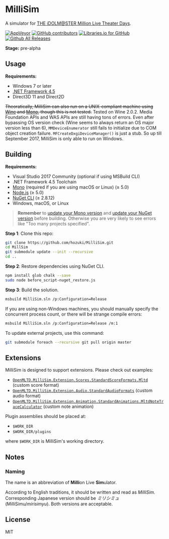 # MilliSim

A simulator for [THE iDOLM@STER Million Live Theater Days](https://millionlive.idolmaster.jp/theaterdays/).


[![AppVeyor](https://img.shields.io/travis/hozuki/MilliSim.svg)](https://travis-ci.org/hozuki/MilliSim)
[![GitHub contributors](https://img.shields.io/github/contributors/hozuki/MilliSim.svg)](https://github.com/hozuki/MilliSim/graphs/contributors)
[![Libraries.io for GitHub](https://img.shields.io/librariesio/github/hozuki/MilliSim.svg)](https://github.com/hozuki/MilliSim)
[![Github All Releases](https://img.shields.io/github/downloads/hozuki/MilliSim/total.svg)](https://github.com/hozuki/MilliSim/releases)

**Stage:** pre-alpha

## Usage

**Requirements:**

- Windows 7 or later
- [.NET Framework 4.5](https://www.microsoft.com/en-us/download/details.aspx?id=42642)
- Direct3D 11 and Direct2D

<del>Theoratically, MilliSim can also run on a UNIX-compliant machine using [Wine](https://www.winehq.org/download)
and [Mono](http://www.mono-project.com/download/), though this is not tested.</del> Tested
on Wine 2.0.2. Media Foundation APIs and WAS APIs are still having tons of errors. Even after
bypassing OS version check (Wine seems to always return an OS major version less than 6),
`MMDeviceEnumerator` still fails to initialize due to COM object creation failure. `MFCreateDxgiDeviceManager()`
is just a stub. So up till September 2017, MilliSim is only able to run on Windows.

## Building

**Requirements:**

- Visual Studio 2017 Community (optional if using MSBuild CLI)
- .NET Framework 4.5 Toolchain
- [Mono](http://www.mono-project.com/download/) (required if you are using macOS or Linux) (≥ 5.0)
- [Node.js](https://nodejs.org/en/download/) (≥ 5.0)
- [NuGet CLI](https://www.nuget.org/downloads) (≥ 2.8.12)
- Windows, macOS, or Linux

> **Remember** to [update your Mono version](http://www.mono-project.com/download/#download-lin) and
> [update your NuGet version](https://docs.microsoft.com/en-us/nuget/guides/install-nuget) before
> building. Otherwise you are very likely to see errors like "Too many projects specified".

**Step 1**: Clone this repo:

```bash
git clone https://github.com/hozuki/MilliSim.git
cd MillSim
git submodule update --init --recursive
cd ..
```

**Step 2**: Restore dependencies using NuGet CLI.

```bash
npm install glob chalk --save
sudo node before_script-nuget_restore.js
```

**Step 3**: Build the solution.

```bash
msbuild MilliSim.sln /p:Configuration=Release
```

If you are using non-Windows machines, you should
manually specify the concurrent process count, or
there will be strange compile errors:

```bash
msbuild MilliSim.sln /p:Configuration=Release /m:1
```

To update external projects, use this command:

```bash
git submodule foreach --recursive git pull origin master
```

## Extensions

MilliSim is designed to support extensions. Please check out examples:

- [`OpenMLTD.MilliSim.Extension.Scores.StandardScoreFormats.Mltd`](OpenMLTD.MilliSim.Extension.Scores.StandardScoreFormats.Mltd/Unity3DScoreFormat.cs) (custom score format)
- [`OpenMLTD.MilliSim.Extension.Audio.StandardAudioFormats`](OpenMLTD.MilliSim.Extension.Audio.StandardAudioFormats/Vorbis/OggVorbisAudioFormat.cs) (custom audio format)
- [`OpenMLTD.MilliSim.Extension.Animation.StandardAnimations.MltdNoteTraceCalculator`](OpenMLTD.MilliSim.Extension.Animation.StandardAnimations/MltdNoteTraceCalculator.cs) (custom note animation)

Plugin assemblies should be placed at:

- `$WORK_DIR`
- `$WORK_DIR/plugins`

where `$WORK_DIR` is MilliSim's working directory.

## Notes

### Naming

The name is an abbreviation of **Milli**on Live **Sim**ulator.

According to English traditions, it should be written and read as *MilliSim*.
Corresponding Japanese version should be *ミリシミュ* (MilliSimu/*mirisimyu*).
Both versions are acceptable.

## License

MIT
